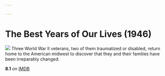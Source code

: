 ```yaml
---

---
```


# The Best Years of Our Lives (1946)
![](https://m.media-amazon.com/images/M/MV5BY2RmNTRjYzctODI4Ni00MzQyLWEyNTAtNjU0N2JkMTNhNjJkXkEyXkFqcGdeQXVyNjU0OTQ0OTY@._V1_SX300.jpg)
Three World War II veterans, two of them traumatized or disabled, return home to the American midwest to discover that they and their families have been irreparably changed.

**8.1** on [IMDB](https://www.imdb.com/title/tt0036868)
